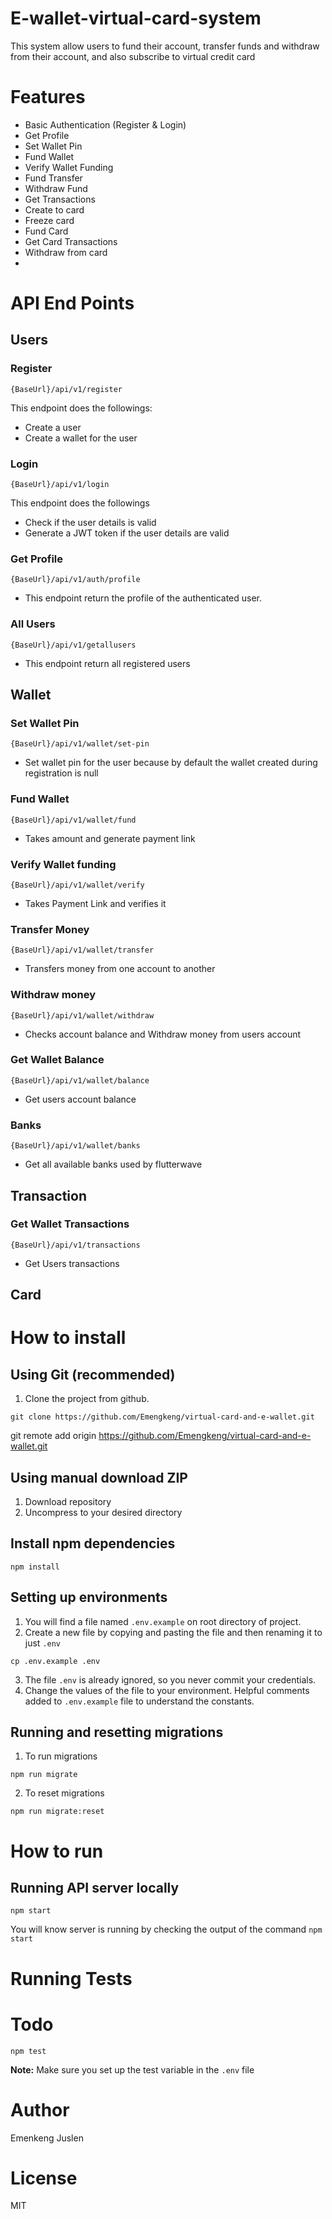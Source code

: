 # E-wallet-virtual-card-system
This system allow users to fund their account, transfer funds and withdraw from their account, and also subscribe to virtual credit card

# Features
- Basic Authentication (Register & Login)
- Get Profile
- Set Wallet Pin
- Fund Wallet
- Verify Wallet Funding
- Fund Transfer
- Withdraw Fund
- Get Transactions
- Create to card
- Freeze card
- Fund Card
- Get Card Transactions
- Withdraw from card
- 

# API End Points
## Users
### Register
```
{BaseUrl}/api/v1/register
```
This endpoint does the followings:

- Create a user
- Create a wallet for the user


### Login
```
{BaseUrl}/api/v1/login
```
This endpoint does the followings
- Check if the user details is valid
- Generate a JWT token if the user details are valid

### Get Profile
```
{BaseUrl}/api/v1/auth/profile
```
- This endpoint return the profile of the authenticated user.

### All Users
```
{BaseUrl}/api/v1/getallusers
```
- This endpoint return all registered users 

## Wallet
### Set Wallet Pin
```
{BaseUrl}/api/v1/wallet/set-pin
```
- Set wallet pin for the user because by default the wallet created during registration is null

### Fund Wallet
```
{BaseUrl}/api/v1/wallet/fund
```
- Takes amount and generate payment link

### Verify Wallet funding 
```
{BaseUrl}/api/v1/wallet/verify
```
- Takes Payment Link and verifies it

### Transfer Money 
```
{BaseUrl}/api/v1/wallet/transfer
```
- Transfers money from one account to another 

### Withdraw money
```
{BaseUrl}/api/v1/wallet/withdraw
```
- Checks account balance and Withdraw money from users account


### Get Wallet Balance
```
{BaseUrl}/api/v1/wallet/balance
```
- Get users account balance

### Banks
```
{BaseUrl}/api/v1/wallet/banks
```
- Get all available banks used by flutterwave

## Transaction 
### Get Wallet Transactions
```
{BaseUrl}/api/v1/transactions
```
- Get Users transactions 

## Card




# How to install

## Using Git (recommended)
1. Clone the project from github.

```
git clone https://github.com/Emengkeng/virtual-card-and-e-wallet.git
```
git remote add origin https://github.com/Emengkeng/virtual-card-and-e-wallet.git
## Using manual download ZIP

1. Download repository
2. Uncompress to your desired directory

## Install npm dependencies

```
npm install
```

## Setting up environments
1. You will find a file named `.env.example` on root directory of project.
2. Create a new file by copying and pasting the file and then renaming it to just `.env`

```
cp .env.example .env
```
3. The file `.env` is already ignored, so you never commit your credentials.
4. Change the values of the file to your environment. Helpful comments added to `.env.example` file to understand the constants.

## Running and resetting migrations

1. To run migrations
```
npm run migrate
```
2. To reset migrations
```
npm run migrate:reset
```

# How to run

## Running API server locally
```
npm start
```
You will know server is running by checking the output of the command `npm start`



# Running Tests
# Todo
```
npm test
```
**Note:** Make sure you set up the test variable in the `.env` file

# Author
Emenkeng Juslen

# License
MIT
